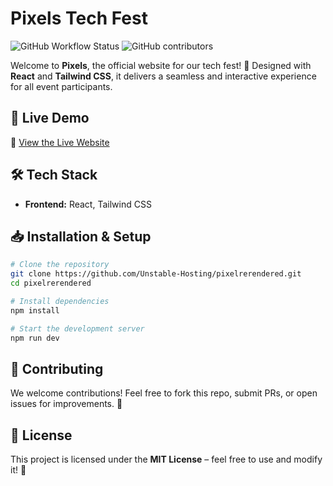 # Pixels Tech Fest 

![GitHub Workflow Status](https://img.shields.io/github/actions/workflow/status/Unstable-Hosting/pixelrerendered/main.yml?label=Tests&style=for-the-badge)
![GitHub contributors](https://img.shields.io/github/contributors/Unstable-Hosting/pixelrerendered?style=for-the-badge)

Welcome to **Pixels**, the official website for our tech fest! 🚀 Designed with **React** and **Tailwind CSS**, it delivers a seamless and interactive experience for all event participants.

## 🚀 Live Demo
🔗 [View the Live Website](https://pixelstechfest.in)

## 🛠 Tech Stack
- **Frontend:** React, Tailwind CSS

## 📥 Installation & Setup
```bash
# Clone the repository
git clone https://github.com/Unstable-Hosting/pixelrerendered.git
cd pixelrerendered

# Install dependencies
npm install

# Start the development server
npm run dev
```

## 🤝 Contributing
We welcome contributions! Feel free to fork this repo, submit PRs, or open issues for improvements. 🚀

## 📜 License
This project is licensed under the **MIT License** – feel free to use and modify it! 🎉
